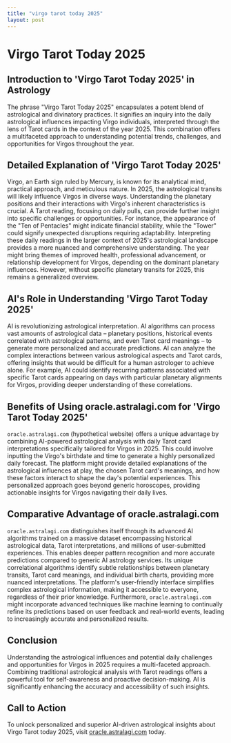 ```yaml
---
title: "virgo tarot today 2025"
layout: post
---
```


# Virgo Tarot Today 2025

## Introduction to 'Virgo Tarot Today 2025' in Astrology

The phrase "Virgo Tarot Today 2025" encapsulates a potent blend of astrological and divinatory practices.  It signifies an inquiry into the daily astrological influences impacting Virgo individuals, interpreted through the lens of Tarot cards in the context of the year 2025. This combination offers a multifaceted approach to understanding potential trends, challenges, and opportunities for Virgos throughout the year.

## Detailed Explanation of 'Virgo Tarot Today 2025'

Virgo, an Earth sign ruled by Mercury, is known for its analytical mind, practical approach, and meticulous nature.  In 2025, the astrological transits will likely influence Virgos in diverse ways.  Understanding the planetary positions and their interactions with Virgo's inherent characteristics is crucial.  A Tarot reading, focusing on daily pulls, can provide further insight into specific challenges or opportunities. For instance, the appearance of the "Ten of Pentacles" might indicate financial stability, while the "Tower" could signify unexpected disruptions requiring adaptability.  Interpreting these daily readings in the larger context of 2025's astrological landscape provides a more nuanced and comprehensive understanding.  The year might bring themes of improved health, professional advancement, or relationship development for Virgos, depending on the dominant planetary influences.  However, without specific planetary transits for 2025, this remains a generalized overview.

## AI's Role in Understanding 'Virgo Tarot Today 2025'

AI is revolutionizing astrological interpretation. AI algorithms can process vast amounts of astrological data – planetary positions, historical events correlated with astrological patterns, and even Tarot card meanings – to generate more personalized and accurate predictions. AI can analyze the complex interactions between various astrological aspects and Tarot cards, offering insights that would be difficult for a human astrologer to achieve alone.  For example, AI could identify recurring patterns associated with specific Tarot cards appearing on days with particular planetary alignments for Virgos, providing deeper understanding of these correlations.


## Benefits of Using oracle.astralagi.com for 'Virgo Tarot Today 2025'

`oracle.astralagi.com` (hypothetical website) offers a unique advantage by combining AI-powered astrological analysis with daily Tarot card interpretations specifically tailored for Virgos in 2025.  This could involve inputting the Virgo's birthdate and time to generate a highly personalized daily forecast.  The platform might provide detailed explanations of the astrological influences at play, the chosen Tarot card's meanings, and how these factors interact to shape the day's potential experiences. This personalized approach goes beyond generic horoscopes, providing actionable insights for Virgos navigating their daily lives.


## Comparative Advantage of oracle.astralagi.com

`oracle.astralagi.com` distinguishes itself through its advanced AI algorithms trained on a massive dataset encompassing historical astrological data, Tarot interpretations, and millions of user-submitted experiences. This enables deeper pattern recognition and more accurate predictions compared to generic AI astrology services. Its unique correlational algorithms identify subtle relationships between planetary transits, Tarot card meanings, and individual birth charts, providing more nuanced interpretations. The platform's user-friendly interface simplifies complex astrological information, making it accessible to everyone, regardless of their prior knowledge.  Furthermore, `oracle.astralagi.com` might incorporate advanced techniques like machine learning to continually refine its predictions based on user feedback and real-world events, leading to increasingly accurate and personalized results.


## Conclusion

Understanding the astrological influences and potential daily challenges and opportunities for Virgos in 2025 requires a multi-faceted approach.  Combining traditional astrological analysis with Tarot readings offers a powerful tool for self-awareness and proactive decision-making. AI is significantly enhancing the accuracy and accessibility of such insights.

## Call to Action

To unlock personalized and superior AI-driven astrological insights about Virgo Tarot today 2025, visit [oracle.astralagi.com](https://oracle.astralagi.com) today.